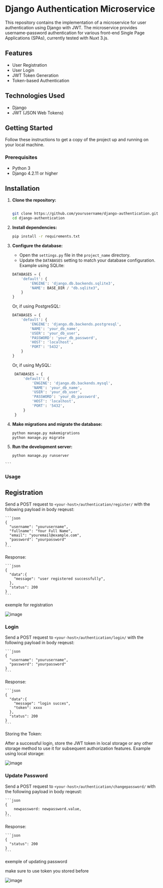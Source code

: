 # Django Authentication Microservice

This repository contains the implementation of a microservice for user authentication using Django with JWT. The microservice provides username-password authentication for various front-end Single Page Applications (SPAs), currently tested with Nuxt 3.js.

## Features

- User Registration
- User Login
- JWT Token Generation
- Token-based Authentication

## Technologies Used

- Django
- JWT (JSON Web Tokens)

## Getting Started

Follow these instructions to get a copy of the project up and running on your local machine.

### Prerequisites

- Python 3
- Django 4.2.11 or higher


## Installation

  1. **Clone the repository:**
  
      ```bash  
  
      git clone https://github.com/yourusername/django-authentication.git
      cd django-authentication
      ```
  2. **Install dependencies:**
  
      ```bash
      pip install -r requirements.txt
      ```
  3. **Configure the database:**
  
      - Open the `settings.py` file in the `project_name` directory.
      - Update the `DATABASES` setting to match your database configuration. Example using SQLite:
      ```python
      DATABASES = {
          'default': {
              'ENGINE': 'django.db.backends.sqlite3',
              'NAME': BASE_DIR / "db.sqlite3",
          }
      }
      ```
      
      Or, if using PostgreSQL:
  
      ```python
      DATABASES = {
          'default': {
              'ENGINE': 'django.db.backends.postgresql',
              'NAME': 'your_db_name',
              'USER': 'your_db_user',
              'PASSWORD': 'your_db_password',
              'HOST': 'localhost',
              'PORT': '5432',
          }
      }
      ```
  
      
      Or, if using MySQL:
  
     
     ```python
      DATABASES = {
          'default': {
              'ENGINE': 'django.db.backends.mysql',
              'NAME': 'your_db_name',
              'USER': 'your_db_user',
              'PASSWORD': 'your_db_password',
              'HOST': 'localhost',
              'PORT': '5432',
          }
      }
      ```
  4. **Make migrations and migrate the database:**
  
      ```bash
      python manage.py makemigrations
      python manage.py migrate
      ```
  6. **Run the development server:**
  
      ```bash
      python manage.py runserver
    ```

### Usage

  ## Registration
  
  Send a POST request to `<your-host>/authentication/register/` with the following payload in body reqeust:
  
    ```json
    {
      "username": "yourusername",
      "fullname": "Your Full Name",
      "email": "youremail@example.com",
      "password": "yourpassword"
    }
    ```
  
  Response:
  
    ```json
    {
      "data":{
        "message": "user registered successfully",
      },
      "status": 200
    }
    ```
  
  exemple for registration 

  
  ![image](https://github.com/user-attachments/assets/f72c98b4-01e4-45b2-aaee-f70ae424b4c5)



  
  ### Login
  
  Send a POST request to `<your-host>/authentication/login/` with the following payload in body reqeust:
  
    ```json
    {
      "username": "yourusername",
      "password": "yourpassword"
    }
    ```
  
  Response:
  
    ```json
    {
      "data":{
        "message": "login succes",
        "token": xxxx
      },
      "status": 200
    }
    ```
    
  Storing the Token:
  
  After a successful login, store the JWT token in local storage or any other storage method to use it for subsequent authorization features.
  Example using local storage:
    
  ![image](https://github.com/user-attachments/assets/30f977bc-73bc-408d-8714-7d17695e2f38)


  ### Update Password
  
  Send a POST request to `<your-host>/authentication/changepassword/` with the following payload in body reqeust:
  
    ```json
    {
        newpassword: newpassword.value,
    },
    ```
  
  Response:
  
    ```json
    {
      "status": 200
    }
    ```
  exemple of updating password
  
  make sure to use token you stored before
  
  ![image](https://github.com/user-attachments/assets/10819b44-6b01-4964-944b-073b2d68bd91)


